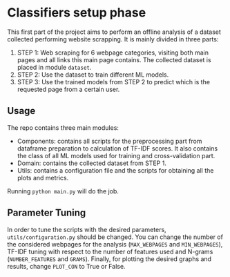 # Classifiers setup phase

This first part of the project aims to perform an offline analysis of a dataset collected performing website scrapping. It is mainly divided in three parts:

1. STEP 1: Web scraping for 6 webpage categories, visiting both main pages and all links this main page contains. The collected dataset is placed in module `dataset`.
2. STEP 2: Use the dataset to train different ML models.
3. STEP 3: Use the trained models from STEP 2 to predict which is the requested page from a certain user.

## Usage

The repo contains three main modules:

 - Components: contains all scripts for the preprocessing part from dataframe preparation to calculation of TF-IDF scores. It also contains the class of all ML models used for training and cross-validation part.
 - Domain: contains the collected dataset from STEP 1.
 - Utils: contains a configuration file and the scripts for obtaining all the plots and metrics.

 Running  `python main.py` will do the job.

## Parameter Tuning

 In order to tune the scripts with the desired parameters, `utils/configuration.py` should be changed. You can change the number of the considered webpages for the analysis (`MAX_WEBPAGES` and `MIN_WEBPAGES`), TF-IDF tuning with respect to the number of features used and N-grams (`NUMBER_FEATURES` and `GRAMS`). Finally, for plotting the desired graphs and results, change `PLOT_CON` to True or False.
